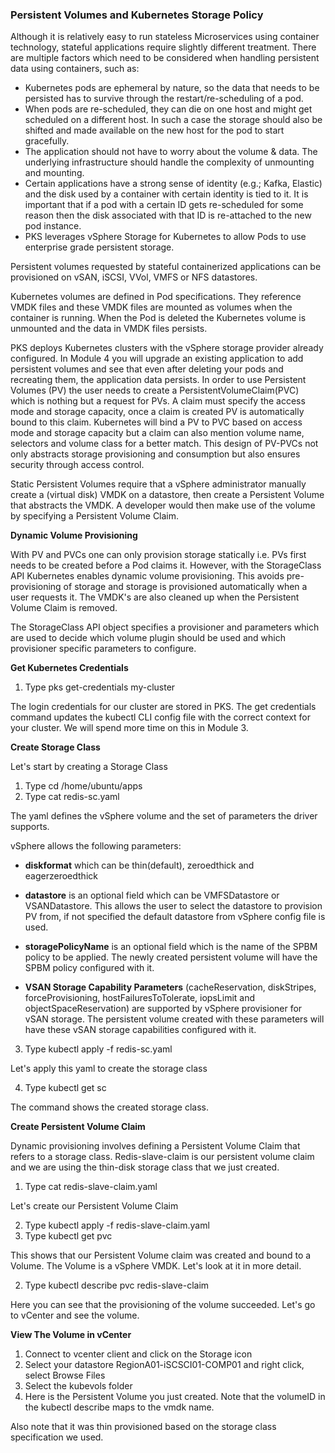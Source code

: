 ### Persistent Volumes and Kubernetes Storage Policy

Although it is relatively easy to run stateless Microservices using container technology,
stateful applications require slightly different treatment. There are multiple factors
which need to be considered when handling persistent data using containers, such as:

- Kubernetes pods are ephemeral by nature, so the data that needs to be persisted
    has to survive through the restart/re-scheduling of a pod.
- When pods are re-scheduled, they can die on one host and might get scheduled
    on a different host. In such a case the storage should also be shifted and made
    available on the new host for the pod to start gracefully.
- The application should not have to worry about the volume & data. The
    underlying infrastructure should handle the complexity of unmounting and
    mounting.
- Certain applications have a strong sense of identity (e.g.; Kafka, Elastic) and the
    disk used by a container with certain identity is tied to it. It is important that if a
    pod with a certain ID gets re-scheduled for some reason then the disk associated
    with that ID is re-attached to the new pod instance.
- PKS leverages vSphere Storage for Kubernetes to allow Pods to use enterprise
    grade persistent storage.

Persistent volumes requested by stateful containerized applications can be provisioned
on vSAN, iSCSI, VVol, VMFS or NFS datastores.


Kubernetes volumes are defined in Pod specifications. They reference VMDK files and
these VMDK files are mounted as volumes when the container is running. When the Pod
is deleted the Kubernetes volume is unmounted and the data in VMDK files persists.

PKS deploys Kubernetes clusters with the vSphere storage provider already configured.
In Module 4 you will upgrade an existing application to add persistent volumes and see
that even after deleting your pods and recreating them, the application data persists. In
order to use Persistent Volumes (PV) the user needs to create a
PersistentVolumeClaim(PVC) which is nothing but a request for PVs. A claim must
specify the access mode and storage capacity, once a claim is created PV is
automatically bound to this claim. Kubernetes will bind a PV to PVC based on access
mode and storage capacity but a claim can also mention volume name, selectors and
volume class for a better match. This design of PV-PVCs not only abstracts storage
provisioning and consumption but also ensures security through access control.

Static Persistent Volumes require that a vSphere administrator manually create a
(virtual disk) VMDK on a datastore, then create a Persistent Volume that abstracts the
VMDK. A developer would then make use of the volume by specifying a Persistent
Volume Claim.

**Dynamic Volume Provisioning**

With PV and PVCs one can only provision storage statically i.e. PVs first needs to be
created before a Pod claims it. However, with the StorageClass API Kubernetes enables
dynamic volume provisioning. This avoids pre-provisioning of storage and storage is
provisioned automatically when a user requests it. The VMDK's are also cleaned up
when the Persistent Volume Claim is removed.


The StorageClass API object specifies a provisioner and parameters which are used to
decide which volume plugin should be used and which provisioner specific parameters
to configure.

**Get Kubernetes Credentials**

1. Type pks get-credentials my-cluster

The login credentials for our cluster are stored in PKS. The get credentials command
updates the kubectl CLI config file with the correct context for your cluster. We will
spend more time on this in Module 3.

**Create Storage Class**

Let's start by creating a Storage Class

1. Type cd /home/ubuntu/apps
2. Type cat redis-sc.yaml

The yaml defines the vSphere volume and the set of parameters the driver supports.

vSphere allows the following parameters:

- **diskformat** which can be thin(default), zeroedthick and eagerzeroedthick


- **datastore** is an optional field which can be VMFSDatastore or VSANDatastore.
    This allows the user to select the datastore to provision PV from, if not specified
    the default datastore from vSphere config file is used.
- **storagePolicyName** is an optional field which is the name of the SPBM policy to
    be applied. The newly created persistent volume will have the SPBM policy
    configured with it.
- **VSAN Storage Capability Parameters** (cacheReservation, diskStripes,
    forceProvisioning, hostFailuresToTolerate, iopsLimit and objectSpaceReservation)
    are supported by vSphere provisioner for vSAN storage. The persistent volume
    created with these parameters will have these vSAN storage capabilities
    configured with it.
3. Type kubectl apply -f redis-sc.yaml

Let's apply this yaml to create the storage class

4. Type kubectl get sc

The command shows the created storage class.

**Create Persistent Volume Claim**

Dynamic provisioning involves defining a Persistent Volume Claim that refers to a
storage class. Redis-slave-claim is our persistent volume claim and we are using the
thin-disk storage class that we just created.

1. Type cat redis-slave-claim.yaml

Let's create our Persistent Volume Claim


2. Type kubectl apply -f redis-slave-claim.yaml
1. Type kubectl get pvc

This shows that our Persistent Volume claim was created and bound to a Volume. The
Volume is a vSphere VMDK. Let's look at it in more detail.

2. Type kubectl describe pvc redis-slave-claim

Here you can see that the provisioning of the volume succeeded. Let's go to vCenter
and see the volume.

**View The Volume in vCenter**

1. Connect to vcenter client and click on the Storage icon
2. Select your datastore RegionA01-iSCSCI01-COMP01 and right click, select Browse Files
3. Select the kubevols folder
4. Here is the Persistent Volume you just created. Note that the volumeID in the
    kubectl describe maps to the vmdk name.

Also note that it was thin provisioned based on the storage class specification we used.